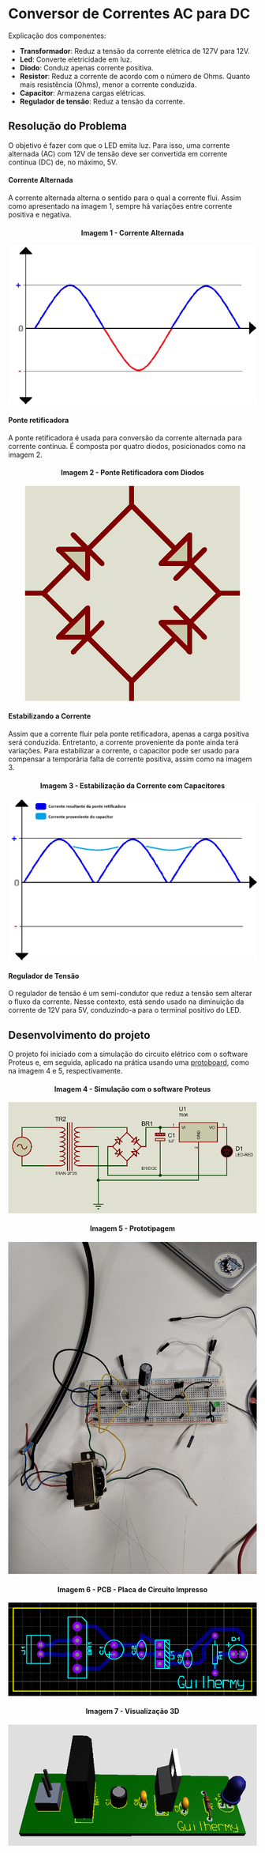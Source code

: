 # Conversor de Correntes AC para DC

Explicação dos componentes:

- **Transformador**: Reduz a tensão da corrente elétrica de 127V para 12V.
- **Led**: Converte eletricidade em luz.
- **Diodo**: Conduz apenas corrente positiva.
- **Resistor**: Reduz a corrente de acordo com o número de Ohms. Quanto mais resistência (Ohms), menor a corrente conduzida.
- **Capacitor**: Armazena cargas elétricas.
- **Regulador de tensão**: Reduz a tensão da corrente.

## Resolução do Problema

O objetivo é fazer com que o LED emita luz. Para isso, uma corrente alternada (AC) com 12V de tensão deve ser convertida em corrente contínua (DC) de, no máximo, 5V.

#### Corrente Alternada

A corrente alternada alterna o sentido para o qual a corrente flui. Assim como apresentado na imagem 1, sempre há variações entre corrente positiva e negativa.

<div align="center"><h4>Imagem 1 - Corrente Alternada</h4></div>

<div align="center"><img title="Imagem 1" src="https://github.com/guilhermyandrade/Sistemas-Embarcados/blob/main/Conversor_de_Correntes_AC_para_DC/Imagens/Corrente_Alternada.png" ></div>

#### Ponte retificadora

A ponte retificadora é usada para conversão da corrente alternada para corrente contínua. É composta por quatro diodos, posicionados como na imagem 2.

<div align="center"><h4>Imagem 2 - Ponte Retificadora com Diodos</h4></div>

<div align="center"><img title="Imagem 2" src="https://github.com/guilhermyandrade/Sistemas-Embarcados/blob/main/Conversor_de_Correntes_AC_para_DC/Imagens/Ponte_Retificadora.png" ></div>

#### Estabilizando a Corrente

Assim que a corrente fluir pela ponte retificadora, apenas a carga positiva será conduzida. Entretanto, a corrente proveniente da ponte ainda terá variações. Para estabilizar a corrente, o capacitor pode ser usado para compensar a temporária falta de corrente positiva, assim como na imagem 3.

<div align="center"><h4>Imagem 3 - Estabilização da Corrente com Capacitores</h4></div>

<div align="center"><img title="Imagem 3" src="https://github.com/guilhermyandrade/Sistemas-Embarcados/blob/main/Conversor_de_Correntes_AC_para_DC/Imagens/Corrente_Estabilizada.png" ></div>

#### Regulador de Tensão

O regulador de tensão é um semi-condutor que reduz a tensão sem alterar o fluxo da corrente. Nesse contexto, está sendo usado na diminuição da corrente de 12V para 5V, conduzindo-a para o terminal positivo do LED.

## Desenvolvimento do projeto

O projeto foi iniciado com a simulação do circuito elétrico com o software Proteus e, em seguida, aplicado na prática usando uma [protoboard](https://pt.wikipedia.org/wiki/Placa_de_ensaio), como na imagem 4 e 5, respectivamente.

<div align="center"><h4>Imagem 4 - Simulação com o software Proteus</h4></div>

<div align="center"><img title="Imagem 4" src="https://github.com/guilhermyandrade/Sistemas-Embarcados/blob/main/Conversor_de_Correntes_AC_para_DC/Imagens/Simulacao.png" ></div>

<div align="center"><h4>Imagem 5 - Prototipagem</h4></div>

<div align="center"><img title="Imagem 5" src="https://github.com/guilhermyandrade/Sistemas-Embarcados/blob/main/Conversor_de_Correntes_AC_para_DC/Imagens/Conversor_de_Correntes_AC_para_DC.jpeg" ></div>

<div align="center"><h4>Imagem 6 - PCB - Placa de Circuito Impresso</h4></div>

<div align="center"><img title="Imagem 6" src="https://github.com/guilhermyandrade/Sistemas-Embarcados/blob/main/Conversor_de_Correntes_AC_para_DC/Imagens/PCB.png" ></div>

<div align="center"><h4>Imagem 7 - Visualização 3D</h4></div>

<div align="center"><img title="Imagem 7" src="https://github.com/guilhermyandrade/Sistemas-Embarcados/blob/main/Conversor_de_Correntes_AC_para_DC/Imagens/3D.png" ></div>
